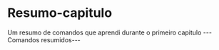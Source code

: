 # Resumo-capitulo
Um resumo de comandos que aprendi durante o primeiro capitulo
---Comandos resumidos---
<!--tr é table row (linha da tabela) e td é table data (dados da tabela) -->
<!-- colspan é para fazer uma linha ocupar o lugar de duas -->

<!--ul para lista desodernada e ol para oordenada, li se usa dentro de ambos -->
<!--Para mudar os formatos da linha desodernada se pode usar o (circle e o square) no type -->
<!--Para mudar o formato nas listas oordenadas se usa o (1,A/a(a ate z),I/i(algarismo romano) -->

<!--sempre colocar value e name para localizar futuramente, value é usado para definir um valor para algo, como no botão -->

<!-- input text para texto-->
<!-- Radio para selecionar as áreas, para escolher apenas uma opção o name precisa ser o mesmo, o value é para diferenciar futuramente-->
<!-- select para selecionar entre várias opções, o value tem que ser diferente-->
<!--checkbox para selecionar entre várias opções na caixa -->
<!--type submit para criar um botão para enviar os dados, escrever o value -->
